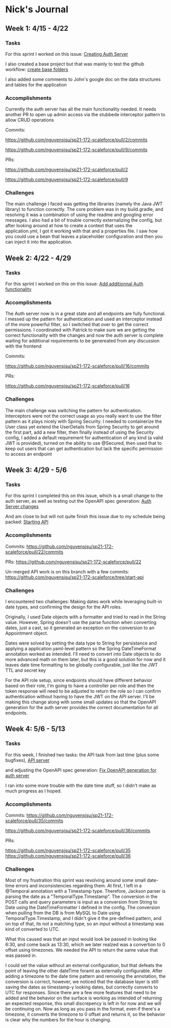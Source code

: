 # Nick's Journal

## Week 1: 4/15 - 4/22

### Tasks

For this sprint I worked on this issue: [Creating Auth Server](https://github.com/nguyensjsu/sp21-172-scaleforce/issues/5)

I also created a base project but that was mainly to test the github workflow: [create base folders](https://github.com/nguyensjsu/sp21-172-scaleforce/issues/1)

I also added some comments to John's google doc on the data structures and tables for the application

### Accomplishments
Currently the auth server has all the main functionality needed. It needs another PR to open up admin access via the stubbede interceptor pattern to allow CRUD operations

Commits: 

https://github.com/nguyensjsu/sp21-172-scaleforce/pull/2/commits

https://github.com/nguyensjsu/sp21-172-scaleforce/pull/9/commits

PRs:

https://github.com/nguyensjsu/sp21-172-scaleforce/pull/2

https://github.com/nguyensjsu/sp21-172-scaleforce/pull/9

### Challenges
The main challenge I faced was getting the libraries (namely the Java JWT library) to function correctly. The core problem was in my build.gradle, and resolving it was a combination of using the readme and googling error messages. 
I also had a bit of trouble correctly externalizing the config, but after looking around at how to create a context that uses the application.yml, I got it working with that and a properties file. I saw how you could use a bean that leaves a placeholder configuration and then you can inject it into the application.


## Week 2: 4/22 - 4/29

### Tasks

For this sprint I worked on this on this issue: [Add additionnal Auth functionality](https://github.com/nguyensjsu/sp21-172-scaleforce/issues/12)

### Accomplishments
The Auth server now is in a great state and all endpoints are fully functional. I messed up the pattern for authentication and used an interceptor instead of the more powerful filter, so I switched that over to get the correct permissions. I coordinated with Patrick to make sure we are getting the correct functionality with the changes and now the auth server is complete waiting for additional requirements to be genereated from any discussion with the frontend

Commits: 

https://github.com/nguyensjsu/sp21-172-scaleforce/pull/16/commits

PRs:

https://github.com/nguyensjsu/sp21-172-scaleforce/pull/16

### Challenges
The main challenge was switching the pattern for authentication. Interceptors were not the correct usage as you really want to use the filter pattern as it plays nicely with Spring Security.
I needed to containerize the User class yet extend the UserDetails from Spring Security to get around the first part, add a new filter, then finally instead of using the Security config, I added a default requirement for authentication of any kind (a valid JWT is provided), turned on the ability to use @Secured, then used that to keep out users that can get authentication but lack the specific permission to access an endpoint


## Week 3: 4/29 - 5/6

### Tasks

For this sprint I completed this on this issue, which is a small change to the auth server, as well as testing out the OpenAPI spec generation: [Auth Server changes](https://github.com/nguyensjsu/sp21-172-scaleforce/issues/21)

And am close to but will not quite finish this issue due to my schedule being packed: [Starting API](https://github.com/nguyensjsu/sp21-172-scaleforce/issues/23)

### Accomplishments

Commits:
https://github.com/nguyensjsu/sp21-172-scaleforce/pull/22/commits

PRs:
https://github.com/nguyensjsu/sp21-172-scaleforce/pull/22

Un-merged API work is on this branch with a few commits:
https://github.com/nguyensjsu/sp21-172-scaleforce/tree/start-api

### Challenges
I encountered two challenges: Making dates work while leveraging built-in date types, and confirming the design for the API roles.

Originally, I used Date objects with a formatter and tried to read in the String value. However, Spring doesn't use the parse function when converting dates, just a cast, so it generated an exception on the conversion to an Appointment object. 

Dates were solved by setting the data type to String for persistance and applying a application.yaml-level pattern so the Spring DateTimeFormat annotation worked as intended. I'll need to convert into Date objects to do more advanced math on them later, but this is a good solution for now and it leaves date time formatting to be globally configurable, just like the JWT TTL and secret key  

For the API role setup, since endpoints should have different behavior based on their role, I'm going to have a controller per role and then the token response will need to be adjusted to return the role so I can confirm authentication without having to have the JWT on the API server. I'll be making this change along with some small updates so that the OpenAPI generation for the auth server provides the correct documentation for all endpoints.

## Week 4: 5/6 - 5/13

### Tasks

For this week, I finished two tasks: the API task from last time (plus some bugfixes),  [API server](https://github.com/nguyensjsu/sp21-172-scaleforce/issues/23)

and adjusting the OpenAPI spec generation: [Fix OpenAPI generation for auth server](https://github.com/nguyensjsu/sp21-172-scaleforce/issues/23)

I ran into some more trouble with the date time stuff, so I didn't make as much progress as I hoped.

### Accomplishments

Commits:
https://github.com/nguyensjsu/sp21-172-scaleforce/pull/35/commits

https://github.com/nguyensjsu/sp21-172-scaleforce/pull/36/commits

PRs:

https://github.com/nguyensjsu/sp21-172-scaleforce/pull/35
https://github.com/nguyensjsu/sp21-172-scaleforce/pull/36


### Challenges
Most of my frustration this sprint was revolving around some small date-time errors and inconsistencies regarding them. At first, I left in a @Temporal annotation with a Timestamp type. Therefore, Jackson parser is parsing the date as a "TemporalType.Timestamp". The conversion in the POST calls and query parameters is input as a conversion from String to Date using the DateTimeFormatter I defined in the config. The conversion when pulling from the DB is from MySQL to Date using TemporalType.Timestamp, and I didn't give it the pre-defined pattern, and on top of that, its not a matching type, so an input without a timestamp was kind of converted to UTC. 

What this caused was that an input would look be passed in looking like 6:30, and come back as 13:30, which we later realzed was a convertion to 0 offset using timezones. We needed the API to return the same value that was passed in.

I could set the value without an external configuration, but that defeats the point of leaving the other dateTime foramt as externally configurable. After adding a timezone to the date time pattern and removing the annotation, the conversion is correct, however, we noticed that the database layer is still saving the dates as timestamp-y looking dates, but correctly converts to UTC for responses. Since there are a few more features that need to be added and the behavior on the surface is working as intended of returning an expected response, this small discrepency is left in for now and we will be continuing on. Now as long as you pass in the format, even if there's a timezone, it converts the timezone to 0 offset and returns it, so the behavior is clear why the numbers for the hour is changing.
